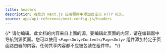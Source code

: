 ```yaml
---
title: headers
description: 在您的 Next.js 应用程序中添加自定义 HTTP 标头。
source: app/api-reference/next-config-js/headers
---
```


{/* 请勿编辑。此文档的内容来自上面的源。要编辑此页面的内容，请在编辑器中导航到源页面。您可以使用 `<PagesOnly>Content</PagesOnly>` 组件添加特定于页面路由器的内容。任何共享内容都不应被包装在组件中。 */}
